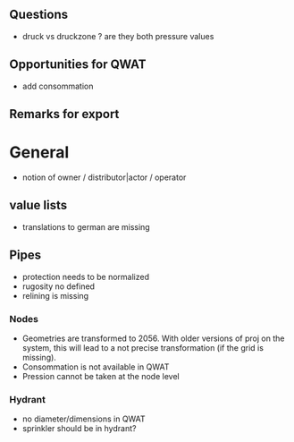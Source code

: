 
## Questions
* druck vs druckzone ? are they both pressure values

## Opportunities for QWAT
* add consommation


## Remarks for export

# General
* notion of owner / distributor|actor / operator

## value lists
* translations to german are missing

## Pipes
* protection needs to be normalized
* rugosity no defined
* relining is missing

### Nodes
* Geometries are transformed to 2056. With older versions of proj on the system, this will lead to a not precise transformation (if the grid is missing).
* Consommation is not available in QWAT
* Pression cannot be taken at the node level

### Hydrant
* no diameter/dimensions in QWAT
* sprinkler should be in hydrant?

